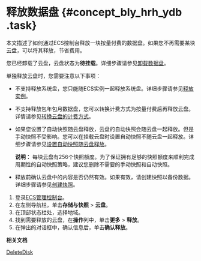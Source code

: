 # 释放数据盘 {#concept_bly_hrh_ydb .task}

本文描述了如何通过ECS控制台释放一块按量付费的数据盘。如果您不再需要某块云盘，可以将其释放，节省费用。

您已经卸载了云盘，云盘状态为**待挂载**。详细步骤请参见[卸载数据盘](cn.zh-CN/块存储/云盘/卸载数据盘.md#)。

单独释放云盘时，您需要注意以下事项：

-   不支持释放系统盘，您只能随ECS实例一起释放系统盘。详细步骤请参见[释放实例](../cn.zh-CN/实例/管理实例/释放实例.md#)。
-   不支持释放包年包月数据盘，您可以转换计费方式为按量付费后再释放云盘。详情请参见[转换云盘的计费方式](cn.zh-CN/块存储/云盘/转换云盘的计费方式.md#)。
-   如果您设置了自动快照随云盘释放，云盘的自动快照会随云盘一起释放。但是手动快照不受影响。您可以在挂载云盘时设置自动快照不随云盘一起释放。详细步骤请参见[设置自动快照随云盘释放](../cn.zh-CN/快照/使用自动快照策略/设置自动快照随云盘释放.md#)。

    **说明：** 每块云盘有256个快照额度。为了保证拥有足够的快照额度来顺利完成周期性的自动快照策略，建议您删除不需要的手动快照和自动快照。

-   释放前确认云盘中的内容是否仍然有效。如果有效，请创建快照以备份数据。详细步骤请参见[创建快照](../cn.zh-CN/快照/使用快照/创建快照.md#)。

1.  登录[ECS管理控制台](https://ecs.console.aliyun.com)。
2.  在左侧导航栏，单击**存储与快照** \> **云盘**。
3.  在顶部状态栏处，选择地域。
4.  找到需要释放的云盘，在**操作**列中，单击**更多** \> **释放**。
5.  在弹出的对话框中，确认信息后，单击**确认释放**。

**相关文档**  


[DeleteDisk](../cn.zh-CN/API参考/磁盘/DeleteDisk.md#)

